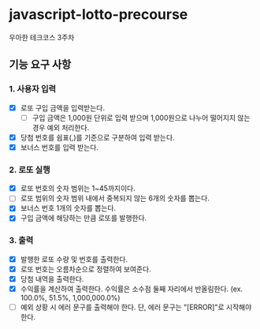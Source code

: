 # javascript-lotto-precourse

우아한 테크코스 3주차

## 기능 요구 사항

### 1. 사용자 입력

- [x] 로또 구입 금액을 입력받는다.
  - [ ] 구입 금액은 1,000원 단위로 입력 받으며 1,000원으로 나누어 떨어지지 않는 경우 예외 처리한다.
- [x] 당첨 번호를 쉼표(,)를 기준으로 구분하여 입력 받는다.
- [x] 보너스 번호를 입력 받는다.

### 2. 로또 실행

- [x] 로또 번호의 숫자 범위는 1~45까지이다.
- [ ] 로또 범위의 숫자 범위 내에서 중복되지 않는 6개의 숫자를 뽑는다.
- [x] 보너스 번호 1개의 숫자를 뽑는다.
- [x] 구입 금액에 해당하는 만큼 로또를 발행한다.

### 3. 출력

- [x] 발행한 로또 수량 및 번호를 출력한다.
- [x] 로또 번호는 오름차순으로 정렬하여 보여준다.
- [x] 당첨 내역을 출력한다.
- [x] 수익률을 계산하여 출력한다. 수익률은 소수점 둘째 자리에서 반올림한다. (ex. 100.0%, 51.5%, 1,000,000.0%)
- [ ] 예외 상황 시 에러 문구를 출력해야 한다. 단, 에러 문구는 "[ERROR]"로 시작해야 한다.
